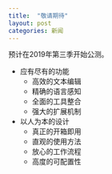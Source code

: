 ```yaml
---
title:  "敬请期待"
layout: post
categories: 新闻
---
```


预计在2019年第三季开始公测。

- 应有尽有的功能
    - 高效的文本编辑
    - 精确的语言感知
    - 全面的工具整合
    - 强大的扩展机制
- 以人为本的设计
    - 真正的开箱即用
    - 直观的使用方法
    - 放心的工作流程
    - 高度的可配置性


